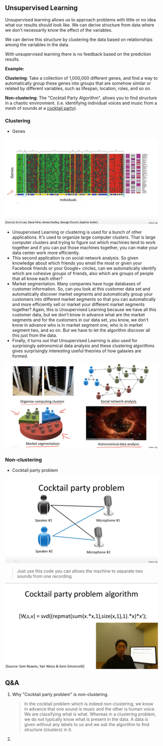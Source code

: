 

## Unsupervised Learning

Unsupervised learning allows us to approach problems with little or no idea what our results should look like. We can derive structure from data where we don't necessarily know the effect of the variables.

We can derive this structure by clustering the data based on relationships among the variables in the data.

With unsupervised learning there is no feedback based on the prediction results.

**Example:**

**Clustering**: Take a collection of 1,000,000 different genes, and find a way to automatically group these genes into groups that are somehow similar or related by different variables, such as lifespan, location, roles, and so on.

**Non-clustering**: The "Cocktail Party Algorithm", allows you to find structure in a chaotic environment. (i.e. identifying individual voices and music from a mesh of sounds at a [cocktail party](https://en.wikipedia.org/wiki/Cocktail_party_effect)).



### Clustering

- Genes

![Genes analysis](https://github.com/OUTSHIN/Markdown_Image/raw/master/ML/1563188024574.png)

- Unsupervised Learning or clustering is used for a bunch of other applications. It's used to organize large computer clusters. That is large computer clusters and trying to figure out which machines tend to work together and if you can put those machines together, you can make your data center work more efficiently. 
- This second application is on social network analysis. So given knowledge about which friends you email the most or given your Facebook friends or your Google+ circles, can we automatically identify which are cohesive groups of friends, also which are groups of people that all know each other? 
- Market segmentation. Many companies have huge databases of customer information. So, can you look at this customer data set and automatically discover market segments and automatically group your customers into different market segments so that you can automatically and more efficiently sell or market your different market segments together? Again, this is Unsupervised Learning because we have all this customer data, but we don't know in advance what are the market segments and for the customers in our data set, you know, we don't know in advance who is in market segment one, who is in market segment two, and so on. But we have to let the algorithm discover all this just from the data. 
- Finally, it turns out that Unsupervised Learning is also used for surprisingly astronomical data analysis and these clustering algorithms gives surprisingly interesting useful theories of how galaxies are formed.



![Four kinds of cluster analysis](https://github.com/OUTSHIN/Markdown_Image/raw/master/ML/1563188131007.png)



### Non-clustering 

- Cocktail party problem


![Cocktail party problem](https://github.com/OUTSHIN/Markdown_Image/raw/master/ML/1563188734332.png)

> Just use this code you can allows the machine to separate two sounds from one recording.


![Code of "Cocktail party problem"](https://github.com/OUTSHIN/Markdown_Image/raw/master/ML/1563187003945.png)



## Q&A

1. Why "Cocktail party problem" is non-clustering.

	> In the cocktail problem which is indeed non-clustering, we know in advance that one sound is music and the other is human voice. We are classifying what is what. Whereas in a clustering problem, we do not typically know what is present in the data. A data is given without any labels to us and we ask the algorithm to find structure (clusters) in it.
1. 